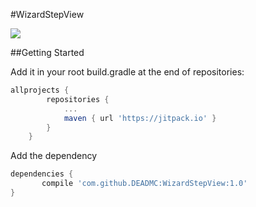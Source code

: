 #WizardStepView

[![](https://jitpack.io/v/DEADMC/WizardStepView.svg)](https://jitpack.io/#DEADMC/WizardStepView)

##Getting Started

Add it in your root build.gradle at the end of repositories:

```groovy
allprojects {
		repositories {
			...
			maven { url 'https://jitpack.io' }
		}
	}
```
Add the dependency
  
```groovy
dependencies {
	   compile 'com.github.DEADMC:WizardStepView:1.0'
}
```
